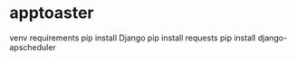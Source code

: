 # apptoaster

venv requirements
pip install Django
pip install requests
pip install django-apscheduler